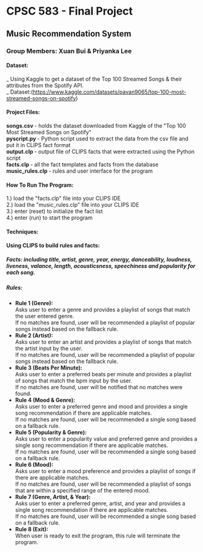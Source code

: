 # CPSC 583 - Final Project <br>
## Music Recommendation System <br>
### Group Members: Xuan Bui & Priyanka Lee <br>


#### Dataset: 
_ Using Kaggle to get a dataset of the Top 100 Streamed Songs & their attributes from the Spotify API. <br>
_ Dataset:(https://www.kaggle.com/datasets/pavan9065/top-100-most-streamed-songs-on-spotify)<br>

#### Project Files: <br> 
<b> songs.csv </b> - holds the dataset downloaded from Kaggle of the "Top 100 Most Streamed Songs on Spotify" <br>
<b> pyscript.py </b> - Python script used to extract the data from the csv file and put it in CLIPS fact format <br>
<b> output.clp </b> - output file of CLIPS facts that were extracted using the Python script <br> 
<b> facts.clp </b> - all the fact templates and facts from the database <br> 
<b> music_rules.clp </b> - rules and user interface for the program <br> 

#### How To Run The Program: <br> 
1.) load the "facts.clp" file into your CLIPS IDE <br>
2.) load the "music_rules.clp" file into your CLIPS IDE <br>
3.) enter (reset) to initialize the fact list <br>
4.) enter (run) to start the program <br> 

#### Techniques: <br>
#### Using CLIPS to build rules and facts: <br>
##### Facts: including title, artist, genre, year, energy, danceability, loudness, liveness, valance, length, acousticsness, speechiness and popularity for each song. <br>
##### Rules: <br>
  + <b> Rule 1 (Genre): </b><br>
      Asks user to enter a genre and provides a playlist of songs that match the user entered genre. <br>
      If no matches are found, user will be recommended a playlist of popular songs instead based on the fallback rule. <br>
  + <b> Rule 2 (Artist): </b><br> 
      Asks user to enter an artist and provides a playlist of songs that match the artist input by the user. <br>
      If no matches are found, user will be recommended a playlist of popular songs instead based on the fallback rule. <br>
  + <b> Rule 3 (Beats Per Minute): </b><br>
      Asks user to enter a preferred beats per minute and provides a playlist of songs that match the bpm input by the user. <br>
      If no matches are found, user will be notified that no matches were found. <br>
  + <b> Rule 4 (Mood & Genre): </b><br>
      Asks user to enter a preferred genre and mood and provides a single song recommendation if there are applicable matches. <br>
      If no matches are found, user will be recommended a single song based on a fallback rule. <br>
  + <b> Rule 5 (Popularity & Genre): </b><br>
      Asks user to enter a popularity value and preferred genre and provides a single song recommendation if there are applicable matches. <br>
      If no matches are found, user will be recommended a single song based on a fallback rule. <br>
  + <b> Rule 6 (Mood): </b><br>
      Asks user to enter a mood preference and provides a playlist of songs if there are applicable matches. <br>
      If no matches are found, user will be recommended a playlist of songs that are within a specified range of the entered mood. <br>
  + <b> Rule 7 (Genre, Artist, & Year): </b><br>
      Asks user to enter a preferred genre, artist, and year and provides a single song recommendation if there are applicable matches. <br>
      If no matches are found, user will be recommended a single song based on a fallback rule. <br>
  + <b> Rule 8 (Exit): </b><br>
      When user is ready to exit the program, this rule will terminate the program. <br> 
 
